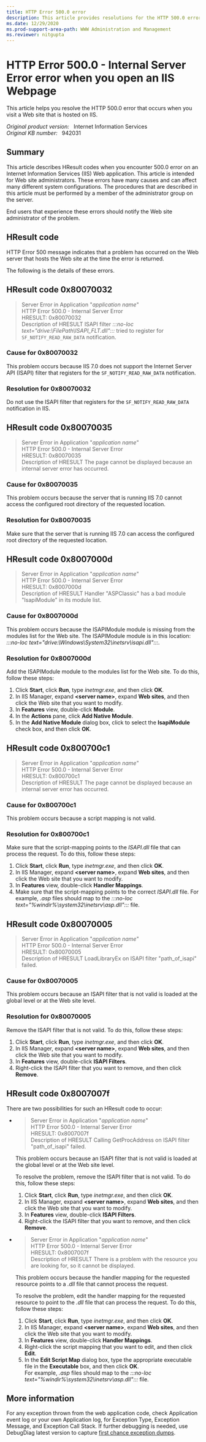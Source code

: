 ```yaml
---
title: HTTP Error 500.0 error
description: This article provides resolutions for the HTTP 500.0 error that occurs when you visit a Web site that is hosted on IIS.
ms.date: 12/29/2020
ms.prod-support-area-path: WWW Administration and Management
ms.reviewer: nitgupta
---
```

# HTTP Error 500.0 - Internal Server Error error when you open an IIS Webpage

This article helps you resolve the HTTP 500.0 error that occurs when you visit a Web site that is hosted on IIS.

_Original product version:_ &nbsp; Internet Information Services  
_Original KB number:_ &nbsp; 942031

## Summary

This article describes HResult codes when you encounter 500.0 error on an Internet Information Services (IIS) Web application. This article is intended for Web site administrators. These errors have many causes and can affect many different system configurations. The procedures that are described in this article must be performed by a member of the administrator group on the server.

End users that experience these errors should notify the Web site administrator of the problem.

## HResult code

HTTP Error 500 message indicates that a problem has occurred on the Web server that hosts the Web site at the time the error is returned.

The following is the details of these errors.

## HResult code 0x80070032

> Server Error in Application "*application name*"  
HTTP Error 500.0 - Internal Server Error  
HRESULT: 0x80070032  
Description of HRESULT ISAPI filter *:::no-loc text="drive:\FilePath\ISAPI_FLT.dll":::* tried to register for `SF_NOTIFY_READ_RAW_DATA` notification.

### Cause for 0x80070032

This problem occurs because IIS 7.0 does not support the Internet Server API (ISAPI) filter that registers for the `SF_NOTIFY_READ_RAW_DATA` notification.

### Resolution for 0x80070032

Do not use the ISAPI filter that registers for the `SF_NOTIFY_READ_RAW_DATA` notification in IIS.

## HResult code 0x80070035

> Server Error in Application "*application name*"  
HTTP Error 500.0 - Internal Server Error  
HRESULT: 0x80070035  
Description of HRESULT The page cannot be displayed because an internal server error has occurred.

### Cause for 0x80070035

This problem occurs because the server that is running IIS 7.0 cannot access the configured root directory of the requested location.

### Resolution for 0x80070035

Make sure that the server that is running IIS 7.0 can access the configured root directory of the requested location.

## HResult code 0x8007000d

> Server Error in Application "*application name*"  
HTTP Error 500.0 - Internal Server Error  
HRESULT: 0x8007000d  
Description of HRESULT Handler "ASPClassic" has a bad module "IsapiModule" in its module list.

### Cause for 0x8007000d

This problem occurs because the ISAPIModule module is missing from the modules list for the Web site. The ISAPIModule module is in this location:  *:::no-loc text="drive:\Windows\System32\inetsrv\isapi.dll":::*.

### Resolution for 0x8007000d

Add the ISAPIModule module to the modules list for the Web site. To do this, follow these steps:

1. Click **Start**, click **Run**, type *inetmgr.exe*, and then click **OK**.
2. In IIS Manager, expand **\<server name>**, expand **Web sites**, and then click the Web site that you want to modify.
3. In **Features** view, double-click **Module**.
4. In the **Actions** pane, click **Add Native Module**.
5. In the **Add Native Module** dialog box, click to select the **IsapiModule** check box, and then click **OK**.

## HResult code 0x800700c1

> Server Error in Application "*application name*"  
HTTP Error 500.0 - Internal Server Error  
HRESULT: 0x800700c1  
Description of HRESULT The page cannot be displayed because an internal server error has occurred.

### Cause for 0x800700c1

This problem occurs because a script mapping is not valid.

### Resolution for 0x800700c1

Make sure that the script-mapping points to the *ISAPI.dll* file that can process the request. To do this, follow these steps:

1. Click **Start**, click **Run**, type *inetmgr.exe*, and then click **OK**.
2. In IIS Manager, expand **\<server name>**, expand **Web sites**, and then click the Web site that you want to modify.
3. In **Features** view, double-click **Handler Mappings**.
4. Make sure that the script-mapping points to the correct *ISAPI.dll* file.
   For example, *.asp* files should map to the *:::no-loc text="%windir%\system32\inetsrv\asp.dll":::* file.

## HResult code 0x80070005

>Server Error in Application "*application name*"  
HTTP Error 500.0 - Internal Server Error  
HRESULT: 0x80070005  
Description of HRESULT LoadLibraryEx on ISAPI filter "path_of_isapi" failed.

### Cause for 0x80070005

This problem occurs because an ISAPI filter that is not valid is loaded at the global level or at the Web site level.

### Resolution for 0x80070005

Remove the ISAPI filter that is not valid. To do this, follow these steps:

1. Click **Start**, click **Run**, type *inetmgr.exe*, and then click **OK**.
2. In IIS Manager, expand **\<server name>**, expand **Web sites**, and then click the Web site that you want to modify.
3. In **Features** view, double-click **ISAPI Filters**.
4. Right-click the ISAPI filter that you want to remove, and then click **Remove**.

## HResult code 0x8007007f

There are two possibilities for such an HResult code to occur:

- > Server Error in Application "*application name*"  
HTTP Error 500.0 - Internal Server Error  
HRESULT: 0x8007007f  
Description of HRESULT Calling GetProcAddress on ISAPI filter "path_of_isapi" failed.

    This problem occurs because an ISAPI filter that is not valid is loaded at the global level or at the Web site level.

    To resolve the problem, remove the ISAPI filter that is not valid. To do this, follow these steps:

    1. Click **Start**, click **Run**, type *inetmgr.exe*, and then click **OK**.
    2. In IIS Manager, expand **\<server name>**, expand **Web sites**, and then click the Web site that you want to modify.
    3. In **Features** view, double-click **ISAPI Filters**.
    4. Right-click the ISAPI filter that you want to remove, and then click **Remove**.

- > Server Error in Application "*application name*"  
HTTP Error 500.0 - Internal Server Error  
HRESULT: 0x8007007f  
Description of HRESULT There is a problem with the resource you are looking for, so it cannot be displayed.

    This problem occurs because the handler mapping for the requested resource points to a *.dll* file that cannot process the request.

    To resolve the problem, edit the handler mapping for the requested resource to point to the *.dll* file that can process the request. To do this, follow these steps:

    1. Click **Start**, click **Run**, type *inetmgr.exe*, and then click **OK**.
    2. In IIS Manager, expand **\<server name>**, expand **Web sites**, and then click the Web site that you want to modify.
    3. In **Features** view, double-click **Handler Mappings**.
    4. Right-click the script mapping that you want to edit, and then click **Edit**.
    5. In the **Edit Script Map** dialog box, type the appropriate executable file in the **Executable** box, and then click **OK**.  
    For example, *.asp* files should map to the *:::no-loc text="%windir%\system32\inetsrv\asp.dll":::* file.

## More information

For any exception thrown from the web application code, check Application event log or your own Application log,  for Exception Type, Exception Message, and Exception Call Stack. If further debugging is needed, use DebugDiag latest version to capture [first chance exception dumps](https://techcommunity.microsoft.com/t5/iis-support-blog/using-debugdiag-to-capture-memory-dumps-on-first-chance/ba-p/377131).  
